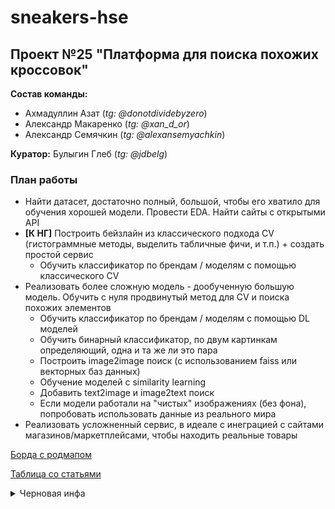 # sneakers-hse

## Проект №25 "Платформа для поиска похожих кроссовок"

**Состав команды:**

* Ахмадуллин Азат (*tg: @donotdividebyzero*)
* Александр Макаренко (*tg: @xan_d_or*)
* Александр Семячкин (*tg: @alexansemyachkin*)

**Куратор:** Булыгин Глеб (*tg: @jdbelg*)

### План работы

* Найти датасет, достаточно полный, большой, чтобы его хватило для обучения хорошей модели. Провести EDA. Найти сайты с открытыми API
* **[К НГ]** Построить бейзлайн из классического подхода CV (гистограммные методы, выделить табличные фичи, и т.п.) + создать простой сервис
    * Обучить классификатор по брендам / моделям с помощью классического CV
* Реализовать более сложную модель - дообученную большую модель. Обучить с нуля продвинутый метод для CV и поиска похожих элементов
    - Обучить классификатор по брендам / моделям с помощью DL моделей
    - Обучить бинарный классификатор, по двум картинкам определяющий, одна и та же ли это пара
    - Построить image2image поиск (с использованием faiss или векторных баз данных)
    - Обучение моделей с similarity learning
    - Добавить text2image и image2text поиск
    - Если модели работали на "чистых" изображениях (без фона), попробовать использовать данные из реального мира
* Реализовать усложненный сервис, в идеале с инеграцией с сайтами магазинов/маркетплейсами, чтобы находить реальные товары


[Борда с родмапом](https://unidraw.io/app/board/f772739534fb7490192c?allow_guest=true)

[Таблица со статьями](https://docs.google.com/spreadsheets/d/1q_4VS8RM5yxqu5o1Ya2YIPT9pRd370lXfvbp9relDS4/edit?gid=0#gid=0)

<details>
<summary>Черновая инфа</summary>
В данном проекте вам предлагается построить систему поиска похожих кроссовок.
 
Возможные задачи:
- поиск и сбор данных (найти и скачать датасеты / найти и запарсить релевантные сайты, например, stockx)
- EDA

ML задачи:
- Обучить классификатор по брендам / моделям с помощью классического CV

DL:
- Обучить классификатор по брендам / моделям с помощью DL моделей
- Обучить бинарный классификатор, по двум картинкам определяющий, одна и та же ли это пара
- Построить image2image поиск (с использованием faiss или векторных баз данных)
- Обучение моделей с similarity learning
- Добавить text2image и image2text поиск
- Если модели работали на "чистых" изображениях (без фона), попробовать использовать данные из реального мира




MN *2025-10-04*

- Решили пока остановиться только на картинках. Текстовое описание — стретч
- Онлайн интеграция с реальным маркетплейсом занимает важную часть проекта, надо уделить ей много внимания. В нашем случае сервис важнее, чем у других. Заложить время под UX
- Годовой проект — площадка для роста, поэтому рекомендуется сначала пробовать классическое CV, и только потом переходить к предобученным моделям
- Роадмап на ближайшее время:
    - найти сайт с удобной API
    - найти датасет и проверить его качество (актуальность, распределение классов и т.п.)
    - К новому году должно быть готово MVP: простейший бот с интеграцией с сайтом. ML модель пока может быть простой
</details>